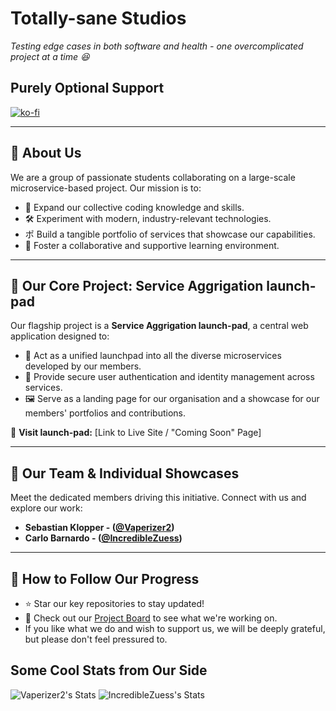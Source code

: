 # Totally-sane Studios
*Testing edge cases in both software and health - one overcomplicated project at a time 😆*

## Purely Optional Support 
[![ko-fi](https://ko-fi.com/img/githubbutton_sm.svg)](https://ko-fi.com/E1E71EQLRP) 

---

## 🌟 About Us
We are a group of  passionate students collaborating on a large-scale microservice-based project. Our mission is to:
- 🧠 Expand our collective coding knowledge and skills.
- 🛠️ Experiment with modern, industry-relevant technologies.
- ポ  Build a tangible portfolio of services that showcase our capabilities.
- 🤝 Foster a collaborative and supportive learning environment.

---

## 🚀 Our Core Project: Service Aggrigation launch-pad
Our flagship project is a **Service Aggrigation launch-pad**, a central web application designed to:
- 🚪 Act as a unified launchpad into all the diverse microservices developed by our members.
- 🔐 Provide secure user authentication and identity management across services.
- 🖼️ Serve as a landing page for our organisation and a showcase for our members' portfolios and contributions.

🔗 **Visit launch-pad:** [Link to Live Site / "Coming Soon" Page] 

---
## 👥 Our Team & Individual Showcases
Meet the dedicated members driving this initiative. Connect with us and explore our work:

- **Sebastian Klopper - ([@Vaperizer2](https://github.com/Vaperizer2))**
- **Carlo Barnardo - ([@IncredibleZuess](https://github.com/IncredibleZuess))**

---

## 🌱 How to Follow Our Progress
- ⭐ Star our key repositories to stay updated!
- 👀 Check out our [Project Board](https://github.com/orgs/Totally-Sane/projects/3) to see what we're working on.
- If you like what we do and wish to support us, we will be deeply grateful, but please don't feel pressured to. 


## Some Cool Stats from Our Side 
![Vaperizer2's Stats](https://github-readme-stats.vercel.app/api?username=Vaperizer2&theme=vue-dark&show_icons=true&hide_border=false&count_private=true)
![IncredibleZuess's Stats](https://github-readme-stats.vercel.app/api?username=IncredibleZuess&theme=vue-dark&show_icons=true&hide_border=false&count_private=true)


